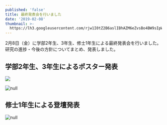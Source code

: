 ```yaml
---
published: 'false'
title: 最終発表会を行いました
date: '2019-02-08'
thumbnail: >-
  https://lh3.googleusercontent.com/rjw1I0tZ2B6aslIBhAZM6eZvsBo4BW9sIpW92bWXEnhlarmvbVNhlXH1RFcEvmc42Jc-0ch93KAo0aRmI5K4tori2GFzzT3Ht66WKnoMkAtH3mQ00qmM79KS7oyuQCtaciulSweMAtJC-eC39PuZC7NKCvUeOCmJcWIn8w486YlE9eYKifCy0tFMjOJbdpKhx4XIQoh5pYGVgyitkEZxpruQnwwwdSi7i154Oh7bzinnLz6eRRP4d2Zb19nBssyQXlc1uIptpYItbxr6jYdiYWmHqUXzhdxock8MUCNm3khxU5PdMAyKyJPHVAZwV_pjm6b35e_-Xtq8sX8Cyoyp5PtOvt90Cs7WCxLBKSF1HeDAhpxxDbjKhxjqYOmeZlo0qxY0wyLrKnxNNMNuaOk58dhG8Jx_HHlKcjHRwbQJ_du6sDPohm7j7BLwz42t0FVrcP6DuysL2TS_Xgav3w91wf4QYMl3u2LvgLhlfe9GgGXTxpIfvUG0yC6OrN_IbJ_Q6Z0yjTC6lPr5VPmqAtSuoeOxwBrkjHiGJ4leXNUdK5k3SvUf0uNR6TKHjVITJN3r8FKEF3Oui3xTPcxbwKTIXyzZmLzVwUy7ci5bWUUTYi26pZy_-cuMgMG6ACWzqg-Rz-uxSTDDHD0WXUXabueszP-522AUXzU=w1627-h1220-no?pageId=103824382426691254815
---
```

2月8日（金）に学部2年生、3年生、修士1年生による最終発表会を行いました。研究の進捗・今後の方針についてまとめ、発表しました。

## 学部2年生、3年生によるポスター発表

![](https://lh3.googleusercontent.com/jmiaYn0auxCk1yXjhm7ALIoKwPDyVFEYITVfvwuTooW4icPpPCpgzc8OWHIO6tPcBARaN_8ZH-nuzK2QD_kH4VzK8tjY5kyg-pr9MJC_YZ18PqPktNYsE3b9Ce_p9H6C5NOc-OJ6bQ1ATX8bqhXlRT-qJlMZuljkqtrPAtPa1tYNYTtJlPGNbFal4KEGMVchcTC49v5JGPWZhJAkOkddPDCR-OhnPc7MPJGyr8DAOJxriZfq92i0Kx5q3zRs7yJG238JjG1lvG0rO54slW2UobCfNQxZzGbPA7M4SvGenqSM61IZjYuzhE8-8ZdauJj-_hQMvqBmltYTb7X5uyYvTczj_xkz8tlAeORrxuPAwHGFkmoRt_SCZJoM48deQ6WAEdq5bB1uzuo3geQX2SMnm2VcjuunMVhVIVRIzC_UVjdiknazIZi2aqi9IkTsgXlz7w_aOs8OvCzcW9wia31nq1AMN2fi4vE7hLHwYL0hski2s3HX0_lQQ8izyKA32bh2WtK9rWsAtiK6cf6oq9aztmXXRxjM6Jv4Q0USvZ1T3OuftffOfGVKrT4riI44BatGpnbx97-rvVA7u9zTAEPsihDV6BqaPlDMLj5nZt2aEg9XdHjdiVvhYtDFDXU837-A6NargBrLwaab1QxqA7rI6hXQYoLlQs8=w1627-h1220-no?pageId=103824382426691254815)

![null](https://lh3.googleusercontent.com/rjw1I0tZ2B6aslIBhAZM6eZvsBo4BW9sIpW92bWXEnhlarmvbVNhlXH1RFcEvmc42Jc-0ch93KAo0aRmI5K4tori2GFzzT3Ht66WKnoMkAtH3mQ00qmM79KS7oyuQCtaciulSweMAtJC-eC39PuZC7NKCvUeOCmJcWIn8w486YlE9eYKifCy0tFMjOJbdpKhx4XIQoh5pYGVgyitkEZxpruQnwwwdSi7i154Oh7bzinnLz6eRRP4d2Zb19nBssyQXlc1uIptpYItbxr6jYdiYWmHqUXzhdxock8MUCNm3khxU5PdMAyKyJPHVAZwV_pjm6b35e_-Xtq8sX8Cyoyp5PtOvt90Cs7WCxLBKSF1HeDAhpxxDbjKhxjqYOmeZlo0qxY0wyLrKnxNNMNuaOk58dhG8Jx_HHlKcjHRwbQJ_du6sDPohm7j7BLwz42t0FVrcP6DuysL2TS_Xgav3w91wf4QYMl3u2LvgLhlfe9GgGXTxpIfvUG0yC6OrN_IbJ_Q6Z0yjTC6lPr5VPmqAtSuoeOxwBrkjHiGJ4leXNUdK5k3SvUf0uNR6TKHjVITJN3r8FKEF3Oui3xTPcxbwKTIXyzZmLzVwUy7ci5bWUUTYi26pZy_-cuMgMG6ACWzqg-Rz-uxSTDDHD0WXUXabueszP-522AUXzU=w1627-h1220-no?pageId=103824382426691254815)



## 修士1年生による登壇発表

![null](https://lh3.googleusercontent.com/c1vDOASMmDjiNpTPpSml-VpM3o34gp_yo3xcaQSB4NFN8ycu2uXQJT6MLiHPjxFm6gEOfH4kelc_54QHEFGueV3HP7lENhOZz4Ab9HfwimMitqm-UQ-IJsvj6f96kbH12G2NhKzXslx7uot5DgNoSzl8O1OurYACn7FsnZ0kvRePYhTJe2t61IEaLKd-uUKBLnJmP2fknT44McOihCLeU_gM87YJmWXFlTXnRsT5aIBYNqJI5T5X2rG_Lns8HSsMKg05U18M8R7uf7-6Hzx1NRis2Wkn0HRR_g9qQOm6ehrg4mWo0BKYYzMwpbKQVq8gBPjX8GX7WQFfgfL_mfTn38FRWiI-vTP9-EH84dYwkxnPfmqsO7a-0AyhS2SvhSaY2dyt9xgGLga1lf5nmzptXGJ7LDxGkq0nJME-6D8Yy3mIQ1LjWlUKunEYrd2AEqtaLtcf4E4x1H5Z6oCbJGKeMAVrvI4kxk1aB1b-il-jP_oXy0vmmhXejtgiYaLRyyTRrEC5Enww2F5076HabNZuW7bNTHkTVBIru93D2sS2Ne21rCfIRA0nsokZjJGDKi5No6Wcmgzy=s1627-w1627-h1220-no?pageId=103824382426691254815)
